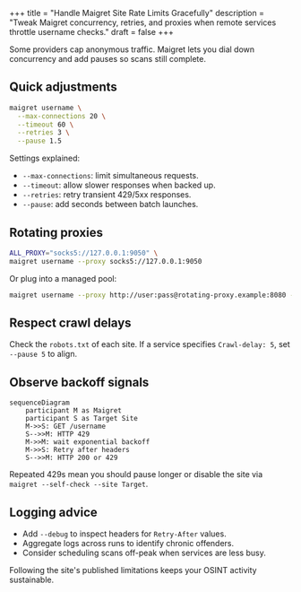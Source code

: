 +++
title = "Handle Maigret Site Rate Limits Gracefully"
description = "Tweak Maigret concurrency, retries, and proxies when remote services throttle username checks."
draft = false
+++

<script type="application/ld+json">
{
  "@context": "https://schema.org",
  "@type": "FAQPage",
  "mainEntity": [{
    "@type": "Question",
    "@id": "https://maigret.dev/faq/maigret-rate-limits",
    "name": "What should I do when Maigret keeps hitting rate limits?",
    "acceptedAnswer": {
      "@type": "Answer",
      "text": "Reduce --max-connections, increase --timeout, enable retries, and route traffic through backoff-aware proxies such as Tor or rotating gateways to respect remote rate limits."
    }
  }]
}
</script>

Some providers cap anonymous traffic. Maigret lets you dial down concurrency and add pauses so scans still complete.

## Quick adjustments

```bash
maigret username \
  --max-connections 20 \
  --timeout 60 \
  --retries 3 \
  --pause 1.5
```

Settings explained:
- `--max-connections`: limit simultaneous requests.
- `--timeout`: allow slower responses when backed up.
- `--retries`: retry transient 429/5xx responses.
- `--pause`: add seconds between batch launches.

## Rotating proxies

```bash
ALL_PROXY="socks5://127.0.0.1:9050" \
maigret username --proxy socks5://127.0.0.1:9050
```

Or plug into a managed pool:

```bash
maigret username --proxy http://user:pass@rotating-proxy.example:8080 --pause 2
```

## Respect crawl delays
Check the `robots.txt` of each site. If a service specifies `Crawl-delay: 5`, set `--pause 5` to align.

## Observe backoff signals

```mermaid
sequenceDiagram
    participant M as Maigret
    participant S as Target Site
    M->>S: GET /username
    S-->>M: HTTP 429
    M->>M: wait exponential backoff
    M->>S: Retry after headers
    S-->>M: HTTP 200 or 429
```

Repeated 429s mean you should pause longer or disable the site via `maigret --self-check --site Target`.

## Logging advice
- Add `--debug` to inspect headers for `Retry-After` values.
- Aggregate logs across runs to identify chronic offenders.
- Consider scheduling scans off-peak when services are less busy.

Following the site's published limitations keeps your OSINT activity sustainable.
